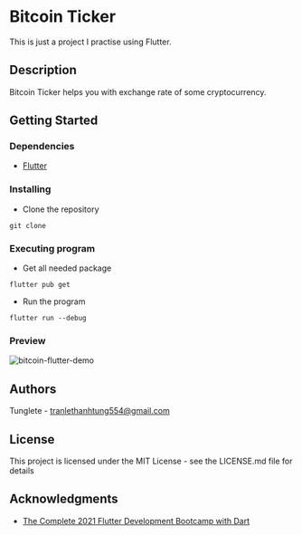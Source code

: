 # Bitcoin Ticker

This is just a project I practise using Flutter.

## Description

Bitcoin Ticker helps you with exchange rate of some cryptocurrency.

## Getting Started

### Dependencies

* [Flutter](https://flutter.dev/)

### Installing

* Clone the repository
```
git clone 
```

### Executing program

* Get all needed package
```
flutter pub get
```
* Run the program
```
flutter run --debug
```

### Preview
![bitcoin-flutter-demo](https://user-images.githubusercontent.com/71116300/126893220-8e5f00f8-76c5-483b-aacb-b3785dc05905.gif)


## Authors

Tunglete - tranlethanhtung554@gmail.com


## License

This project is licensed under the MIT License - see the LICENSE.md file for details

## Acknowledgments

* [The Complete 2021 Flutter Development Bootcamp with Dart](https://www.udemy.com/course/flutter-bootcamp-with-dart/?utm_source=adwords&utm_medium=udemyads&utm_campaign=GoogleFlutter_v.PROF_la.EN_cc.ROW&utm_content=deal4584&utm_term=_._ag_121857710857_._ad_529596531116_._kw_flutter+course_._de_c_._dm__._pl__._ti_kwd-443385551220_._li_1028581_._pd__._&matchtype=e&gclid=CjwKCAjwi9-HBhACEiwAPzUhHK2v-0KGbywSblYH4TxUoq3F6uWj6hmgBS-Inp4gNi4FP_LiQGU7LRoC43QQAvD_BwE)
